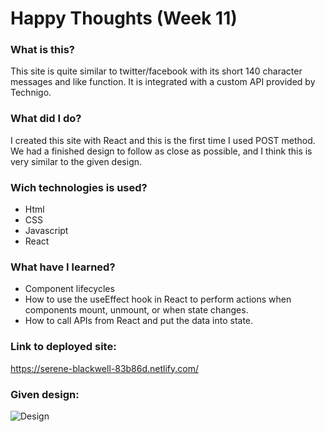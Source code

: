 # Happy Thoughts (Week 11)

### What is this?

This site is quite similar to twitter/facebook with its short 140 character messages and like function.
It is integrated with a custom API provided by Technigo.

### What did I do?

I created this site with React and this is the first time I used POST method.
We had a finished design to follow as close as possible, and I think this is very similar to the given design.

### Wich technologies is used?

- Html
- CSS
- Javascript
- React

### What have I learned?

- Component lifecycles
- How to use the useEffect hook in React to perform actions when components mount, unmount, or when state changes.
- How to call APIs from React and put the data into state.

### Link to deployed site:

https://serene-blackwell-83b86d.netlify.com/

### Given design:

![Design](https://i.imgur.com/NUoE9gX.png)
